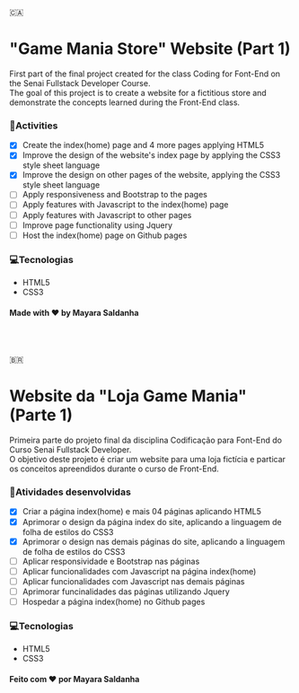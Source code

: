 :canada:
# "Game Mania Store" Website (Part 1)
First part of the final project created for the class Coding for Font-End on the Senai Fullstack Developer Course.<br/>
The goal of this project is to create a website for a fictitious store and demonstrate the concepts learned during the Front-End class.

### 📄Activities
- [x] Create the index(home) page and 4 more pages applying HTML5
- [x] Improve the design of the website's index page by applying the CSS3 style sheet language
- [x] Improve the design on other pages of the website, applying the CSS3 style sheet language
- [ ] Apply responsiveness and Bootstrap to the pages
- [ ] Apply features with Javascript to the index(home) page
- [ ] Apply features with Javascript to other pages
- [ ] Improve page functionality using Jquery
- [ ] Host the index(home) page on Github pages

### 💻Tecnologias
- HTML5
- CSS3

#### Made with ❤️ by Mayara Saldanha

<br/>
<br/>

:brazil:
# Website da "Loja Game Mania" (Parte 1)
Primeira parte do projeto final da disciplina Codificação para Font-End do Curso Senai Fullstack Developer.<br/>
O objetivo deste projeto é criar um website para uma loja fictícia e particar os conceitos apreendidos durante o curso de Front-End.

### 📄Atividades desenvolvidas
- [x] Criar a página index(home) e mais 04 páginas aplicando HTML5 
- [x] Aprimorar o design da página index do site, aplicando a linguagem de folha de estilos do CSS3
- [x] Aprimorar o design nas demais páginas do site, aplicando a linguagem de folha de estilos do CSS3
- [ ] Aplicar responsividade e Bootstrap nas páginas
- [ ] Aplicar funcionalidades com Javascript na página index(home)
- [ ] Aplicar funcionalidades com Javascript nas demais páginas
- [ ] Aprimorar funcinalidades das páginas utilizando Jquery
- [ ] Hospedar a página index(home) no Github pages

### 💻Tecnologias
- HTML5
- CSS3

#### Feito com ❤️ por Mayara Saldanha
